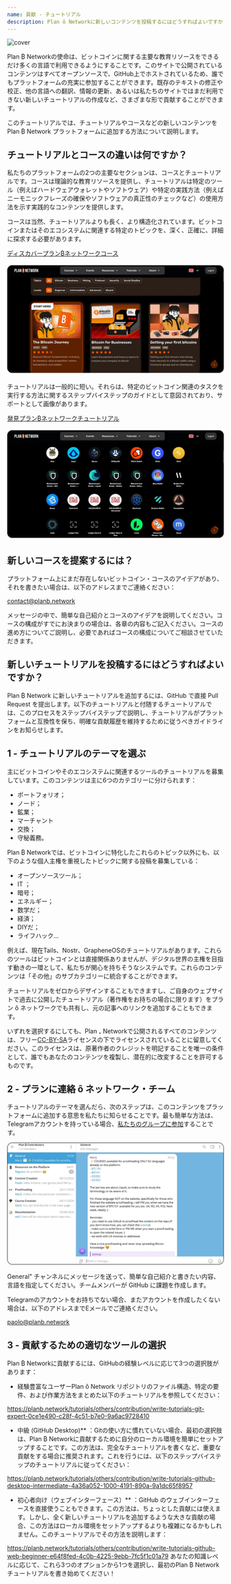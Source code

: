 ```yaml
---
name: 貢献 - チュートリアル
description: Plan ȏ Networkに新しいコンテンツを投稿するにはどうすればよいですか？
---
```

![cover](assets/cover.webp)

Plan ₿ Networkの使命は、ビットコインに関する主要な教育リソースをできるだけ多くの言語で利用できるようにすることです。このサイトで公開されているコンテンツはすべてオープンソースで、GitHub上でホストされているため、誰でもプラットフォームの充実に参加することができます。既存のテキストの修正や校正、他の言語への翻訳、情報の更新、あるいは私たちのサイトではまだ利用できない新しいチュートリアルの作成など、さまざまな形で貢献することができます。

このチュートリアルでは、チュートリアルやコースなどの新しいコンテンツを Plan ₿ Network プラットフォームに追加する方法について説明します。

## チュートリアルとコースの違いは何ですか？

私たちのプラットフォームの2つの主要なセクションは、コースとチュートリアルです。コースは理論的な教育リソースを提供し、チュートリアルは特定のツール（例えばハードウェアウォレットやソフトウェア）や特定の実践方法（例えばニーモニックフレーズの確保やソフトウェアの真正性のチェックなど）の使用方法を示す実践的なコンテンツを提供します。

コースは当然、チュートリアルよりも長く、より構造化されています。ビットコインまたはそのエコシステムに関連する特定のトピックを、深く、正確に、詳細に探求する必要があります。

[ディスカバープラン₿ネットワークコース](https://planb.network/courses)

![TUTO](assets/fr/37.webp)

チュートリアルは一般的に短い。それらは、特定のビットコイン関連のタスクを実行する方法に関するステップバイステップのガイドとして意図されており、サポートとして画像があります。

[発見プラン₿ネットワークチュートリアル](https://planb.network/tutorials)

![TUTO](assets/fr/38.webp)

## 新しいコースを提案するには？

プラットフォーム上にまだ存在しないビットコイン・コースのアイデアがあり、それを書きたい場合は、以下のアドレスまでご連絡ください：

contact@planb.network

メッセージの中で、簡単な自己紹介とコースのアイデアを説明してください。コースの構成がすでにお決まりの場合は、各章の内容もご記入ください。コースの進め方についてご説明し、必要であればコースの構成についてご相談させていただきます。

## 新しいチュートリアルを投稿するにはどうすればよいですか？

Plan ₿ Network に新しいチュートリアルを追加するには、GitHub で直接 Pull Request を提出します。以下のチュートリアルと付随するチュートリアルでは、このプロセスをステップバイステップで説明し、チュートリアルがプラットフォームと互換性を保ち、明確な貢献履歴を維持するために従うべきガイドラインをお知らせします。

## 1 - チュートリアルのテーマを選ぶ

主にビットコインやそのエコシステムに関連するツールのチュートリアルを募集しています。このコンテンツは主に6つのカテゴリーに分けられます：


- ポートフォリオ；
- ノード；
- 鉱業；
- マーチャント
- 交換；
- 守秘義務。

Plan ₿ Networkでは、ビットコインに特化したこれらのトピック以外にも、以下のような個人主権を重視したトピックに関する投稿を募集している：


- オープンソースツール；
- IT ；
- 暗号；
- エネルギー；
- 数学だ；
- 経済；
- DIYだ；
- ライフハック...

例えば、現在Tails、Nostr、GrapheneOSのチュートリアルがあります。これらのツールはビットコインとは直接関係ありませんが、デジタル世界の主権を目指す動きの一環として、私たちが関心を持ちそうなシステムです。これらのコンテンツは「その他」のサブカテゴリーに統合することができます。

チュートリアルをゼロからデザインすることもできますし、ご自身のウェブサイトで過去に公開したチュートリアル（著作権をお持ちの場合に限ります）をプラン ȏ ネットワークでも共有し、元の記事へのリンクを追加することもできます。

いずれを選択するにしても、Plan ₊ Networkで公開されるすべてのコンテンツは、フリー[CC-BY-SA](https://creativecommons.org/licenses/by-sa/4.0/)ライセンスの下でライセンスされていることに留意してください。このライセンスは、原著作者のクレジットを明記することを唯一の条件として、誰でもあなたのコンテンツを複製し、潜在的に改変することを許可するものです。

## 2 - プランに連絡 ȏ ネットワーク・チーム

チュートリアルのテーマを選んだら、次のステップは、このコンテンツをプラットフォームに追加する意思を私たちに知らせることです。最も簡単な方法は、Telegramアカウントを持っている場合、[私たちのグループに参加](https://t.me/PlanBNetwork_ContentBuilder)することです。

![TUTO](assets/fr/39.webp)

General" チャンネルにメッセージを送って、簡単な自己紹介と書きたい内容、言語を指定してください。チームメンバーが GitHub に課題を作成します。

Telegramのアカウントをお持ちでない場合、またアカウントを作成したくない場合は、以下のアドレスまでEメールでご連絡ください。

paolo@planb.network

## 3 - 貢献するための適切なツールの選択

Plan ₿ Networkに貢献するには、GitHubの経験レベルに応じて3つの選択肢があります：


- 経験豊富なユーザーPlan ȏ Network リポジトリのファイル構造、特定の要件、および作業方法をまとめた以下のチュートリアルを参照してください：

https://planb.network/tutorials/others/contribution/write-tutorials-git-expert-0ce1e490-c28f-4c51-b7e0-9a6ac9728410

- 中級 (GitHub Desktop)** ：Gitの使い方に慣れていない場合、最初の選択肢は、Plan ₿ Networkに貢献するために自分のローカル環境を簡単にセットアップすることです。この方法は、完全なチュートリアルを書くなど、重要な貢献をする場合に推奨されます。これを行うには、以下のステップバイステップのチュートリアルに従ってください：

https://planb.network/tutorials/others/contribution/write-tutorials-github-desktop-intermediate-4a36a052-1000-4191-890a-9a1dc65f8957

- 初心者向け（ウェブインターフェース）** ：GitHub のウェブインターフェースを直接使うこともできます。この方法は、ちょっとした貢献には使えます。しかし、全く新しいチュートリアルを追加するような大きな貢献の場合、この方法はローカル環境をセットアップするよりも複雑になるかもしれません。このチュートリアルでその方法を説明します：

https://planb.network/tutorials/others/contribution/write-tutorials-github-web-beginner-e64f8fed-4c0b-4225-9ebb-7fc5f1c01a79
あなたの知識レベルに応じて、これら3つのオプションから1つを選択し、最初のPlan ₿ Networkチュートリアルを書き始めてください！